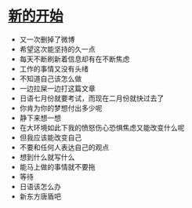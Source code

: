 # [新的开始](https://github.com/yihong0618/gitblog/issues/123)

- 又一次删掉了微博
- 希望这次能坚持的久一点
- 每天不断刷新着信息却有在不断焦虑
- 工作的事情又没有头绪
- 不知道自己该怎么做
- 一边拉屎一边打这篇文章
- 日语七月份就要考试，而现在二月份就快过去了
- 你肯为你的梦想付出多少呢
- 静下来想一想
- 在大环境如此下我的愤怒伤心恐惧焦虑又能改变什么呢
- 但我应该能改变自己
- 不要和任何人表达自己的观点
- 想到什么就写什么
- 能马上做的事情就不要拖
- 等待
- 日语该怎么办
- 新东方唐盾吧
